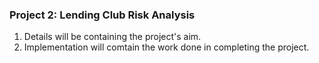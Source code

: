 ﻿### Project 2: Lending Club Risk Analysis

1. Details will be containing the project's aim.
2. Implementation will comtain the work done in completing the project.
